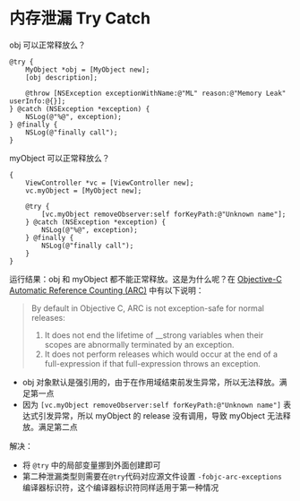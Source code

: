 # 内存泄漏 Try Catch

obj 可以正常释放么？

```objc
@try {
    MyObject *obj = [MyObject new];
    [obj description];

    @throw [NSException exceptionWithName:@"ML" reason:@"Memory Leak" userInfo:@{}];
} @catch (NSException *exception) {
    NSLog(@"%@", exception);
} @finally {
    NSLog(@"finally call");
}
```

myObject 可以正常释放么？

```objc
{
    ViewController *vc = [ViewController new];
    vc.myObject = [MyObject new];

    @try {
        [vc.myObject removeObserver:self forKeyPath:@"Unknown name"];
    } @catch (NSException *exception) {
        NSLog(@"%@", exception);
    } @finally {
        NSLog(@"finally call");
    }
}
```

运行结果：obj 和 myObject 都不能正常释放。这是为什么呢？在 [Objective-C Automatic Reference Counting (ARC)](http://clang.llvm.org/docs/AutomaticReferenceCounting.html#exceptions) 中有以下说明：
> By default in Objective C, ARC is not exception-safe for normal releases:
> 
> 1. It does not end the lifetime of __strong variables when their scopes are abnormally terminated by an exception.
> 2. It does not perform releases which would occur at the end of a full-expression if that full-expression throws an exception.

- obj 对象默认是强引用的，由于在作用域结束前发生异常，所以无法释放。满足第一点 
- 因为 `[vc.myObject removeObserver:self forKeyPath:@"Unknown name"]` 表达式引发异常，所以 myObject 的 release 没有调用，导致 myObject 无法释放。满足第二点

解决：

- 将 `@try` 中的局部变量挪到外面创建即可
- 第二种泄漏类型则需要在`@try`代码对应源文件设置 `-fobjc-arc-exceptions` 编译器标识符，这个编译器标识符同样适用于第一种情况

